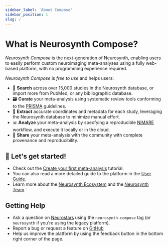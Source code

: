 ```yaml
---
sidebar_label: 'About Compose'
sidebar_position: 1
slug: /
---
```


# What is Neurosynth Compose?

*Neurosynth Compose* is the next-generation of Neurosynth, enabling users to easily perform custom neuroimaging meta-analyses using a fully web-based platform, with no programming experience required. 

*Neurosynth Compose* is *free to use* and helps users:

* 🔎 **Search** across over 15,000 studies in the Neurosynth database, or import more from PubMed, or any bibliographic database.
* 🗃️ **Curate** your meta-analysis using systematic review tools conforming to the [PRISMA](https://www.prisma-statement.org/) guidelines.
* 📝 **Extract** accurate coordinates and metadata for each study, leveraging the Neurosynth database to minimize manual effort.
* 📊 **Analyze** your meta-analysis by specfying a reproducible [NiMARE](https://readthedocs.org/projects/nimare/) workflow, and execute it locally or in the cloud. 
* 🔗 **Share** your meta-analysis with the community with complete provenance and reproducibility.

## 🚀 Let's get started! 
* Check out the [Create your first meta-analysis](./tutorial/first-analysis) tutorial. 
* You can also read a more detailed guide to the platform in the [User Guide](./user-guide/overview).
* Learn more about the [Neurosynth Ecosystem](./ecosystem) and the [Neurosynth Team](./team).`

## Getting Help

* Ask a question on [Neurostars](https://neurostars.org/tag/neurosynth-compose) using the `neurosynth-compose` tag (or `neurosynth` if you're using the legacy platform).
* Report a bug or request a feature on [GitHub](https://github.com/neurostuff/neurostore/issues)
* Help us improve the platform by using the feedback button in the bottom right corner of the page.